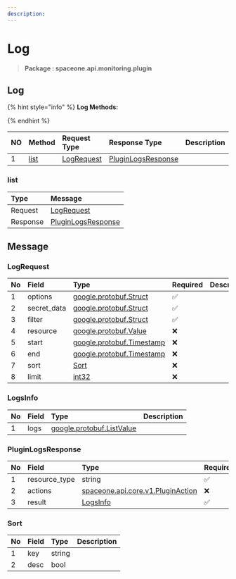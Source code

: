 ```yaml
---
description:  
---
```

# Log

>  **Package : spaceone.api.monitoring.plugin**

## Log

{% hint style="info" %}
**Log Methods:**

{%  endhint %}


| NO |  Method | Request Type | Response Type | Description |
| :--- | :--- | :--- | :--- | :--- |
| 1 | [list](Log.md#list)| [LogRequest](Log.md#logrequest) | [PluginLogsResponse](Log.md#pluginlogsresponse) |  | 
 
 
 
 
### list


| Type | Message |
| :--- | :--- |
| Request | [LogRequest](Log.md#logrequest) |
| Response |  [PluginLogsResponse](Log.md#pluginlogsresponse)  |


## 

## Message

### LogRequest
| No | Field | Type | Required | Description |
| :--- | :--- | :--- | :--- | :--- |
| 1 | options |[google.protobuf.Struct](https://github.com/protocolbuffers/protobuf/blob/master/src/google/protobuf/struct.proto)|✅||
| 2 | secret_data |[google.protobuf.Struct](https://github.com/protocolbuffers/protobuf/blob/master/src/google/protobuf/struct.proto)|✅||
| 3 | filter |[google.protobuf.Struct](https://github.com/protocolbuffers/protobuf/blob/master/src/google/protobuf/struct.proto)|✅||
| 4 | resource |[google.protobuf.Value](https://developers.google.com/protocol-buffers/docs/reference/overview)|❌||
| 5 | start |[google.protobuf.Timestamp](https://github.com/protocolbuffers/protobuf/blob/master/src/google/protobuf/timestamp.proto)|❌||
| 6 | end |[google.protobuf.Timestamp](https://github.com/protocolbuffers/protobuf/blob/master/src/google/protobuf/timestamp.proto)|❌||
| 7 | sort |[Sort](Log.md#sort)|❌||
| 8 | limit |[int32](https://github.com/protocolbuffers/protobuf/blob/master/src/google/protobuf/type.proto)|❌||

### LogsInfo
| No | Field | Type |  Description |
| :--- | :--- | :--- | :--- |
| 1 | logs |[google.protobuf.ListValue](https://developers.google.com/protocol-buffers/docs/reference/overview)||

### PluginLogsResponse
| No | Field | Type | Required | Description |
| :--- | :--- | :--- | :--- | :--- |
| 1 | resource_type |string|✅||
| 2 | actions |[spaceone.api.core.v1.PluginAction](../../core/v1/Plugin.md##pluginaction)|❌||
| 3 | result |[LogsInfo](Log.md#logsinfo)|✅||

### Sort
| No | Field | Type |  Description |
| :--- | :--- | :--- | :--- |
| 1 | key |string||
| 2 | desc |bool||
